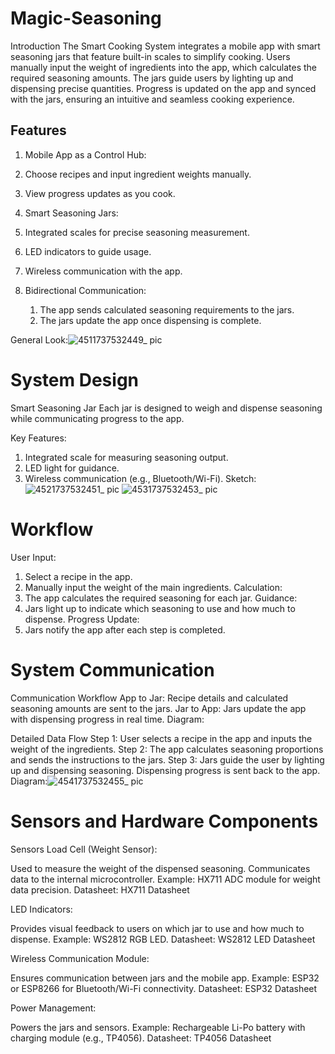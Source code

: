 # Magic-Seasoning

Introduction
The Smart Cooking System integrates a mobile app with smart seasoning jars that feature built-in scales to simplify cooking. Users manually input the weight of ingredients into the app, which calculates the required seasoning amounts. The jars guide users by lighting up and dispensing precise quantities. Progress is updated on the app and synced with the jars, ensuring an intuitive and seamless cooking experience.

## Features
1. Mobile App as a Control Hub:
  1. Choose recipes and input ingredient weights manually.
  2. View progress updates as you cook.

2. Smart Seasoning Jars:
  1. Integrated scales for precise seasoning measurement.
  2. LED indicators to guide usage.
  3. Wireless communication with the app.

3. Bidirectional Communication:
   1. The app sends calculated seasoning requirements to the jars.
   2. The jars update the app once dispensing is complete.

General Look:![4511737532449_ pic](https://github.com/user-attachments/assets/75eef1a1-51a0-411b-a515-76d65b2cfcab)

# System Design
Smart Seasoning Jar
Each jar is designed to weigh and dispense seasoning while communicating progress to the app.

Key Features:
1. Integrated scale for measuring seasoning output.
2. LED light for guidance.
3. Wireless communication (e.g., Bluetooth/Wi-Fi).
Sketch:
![4521737532451_ pic](https://github.com/user-attachments/assets/faee3f37-1780-4f15-ac78-76647eed3905)
![4531737532453_ pic](https://github.com/user-attachments/assets/d1c24213-e674-442c-9d36-2ea7438def1e)



# Workflow

User Input:
1. Select a recipe in the app.
2. Manually input the weight of the main ingredients.
Calculation:
1. The app calculates the required seasoning for each jar.
Guidance:
1. Jars light up to indicate which seasoning to use and how much to dispense.
Progress Update:
1. Jars notify the app after each step is completed.

# System Communication
Communication Workflow
App to Jar: Recipe details and calculated seasoning amounts are sent to the jars.
Jar to App: Jars update the app with dispensing progress in real time.
Diagram:

Detailed Data Flow
Step 1: User selects a recipe in the app and inputs the weight of the ingredients.
Step 2: The app calculates seasoning proportions and sends the instructions to the jars.
Step 3: Jars guide the user by lighting up and dispensing seasoning. Dispensing progress is sent back to the app.
Diagram:![4541737532455_ pic](https://github.com/user-attachments/assets/e73df862-ac4e-4401-b926-3e250e6beaa2)


# Sensors and Hardware Components
Sensors
Load Cell (Weight Sensor):

Used to measure the weight of the dispensed seasoning.
Communicates data to the internal microcontroller.
Example: HX711 ADC module for weight data precision.
Datasheet: HX711 Datasheet

LED Indicators:

Provides visual feedback to users on which jar to use and how much to dispense.
Example: WS2812 RGB LED.
Datasheet: WS2812 LED Datasheet

Wireless Communication Module:

Ensures communication between jars and the mobile app.
Example: ESP32 or ESP8266 for Bluetooth/Wi-Fi connectivity.
Datasheet: ESP32 Datasheet

Power Management:

Powers the jars and sensors.
Example: Rechargeable Li-Po battery with charging module (e.g., TP4056).
Datasheet: TP4056 Datasheet
